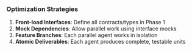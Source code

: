 ### Optimization Strategies

1. **Front-load Interfaces**: Define all contracts/types in Phase 1
2. **Mock Dependencies**: Allow parallel work using interface mocks
3. **Feature Branches**: Each parallel agent works in isolation
4. **Atomic Deliverables**: Each agent produces complete, testable units
